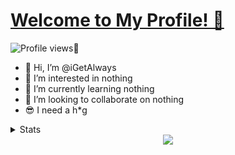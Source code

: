 
# [Welcome to My Profile! 👋](https://catty.network)
![Profile views](https://gpvc.arturio.dev/igetalways)🤔


- 👋 Hi, I’m @iGetAlways<br>
- 👀 I’m interested in nothing<br>
- 🌱 I’m currently learning nothing<br>
- 💞️ I’m looking to collaborate on nothing<br>
- 😎 I need a h*g<br>
<details>
  <summary>Stats</summary>

<table align="center">
    <tr>
        <td align="center"><img src="https://github-readme-stats.vercel.app/api?username=igetalways&show_icons=true&theme=radical" /></td>
    </tr>
    <tr>
        <td align="center"><img src="https://github-readme-stats.vercel.app/api/top-langs/?username=igetalways&theme=radical&layout=compact" /></td>
    </tr>
</table>

</details>
<div align="center">
            <img src="https://github-profile-spotify-status-sigma.vercel.app" />
  </div>
